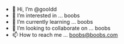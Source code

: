 - 👋 Hi, I’m @gooIdd
- 👀 I’m interested in ... boobs
- 🌱 I’m currently learning ... boobs
- 💞️ I’m looking to collaborate on ... boobs
- 📫 How to reach me ... boobs@boobs.com

<!---
gooIdd/gooIdd is a ✨ special ✨ repository because its `README.md` (this file) appears on your GitHub profile.
You can click the Preview link to take a look at your changes.
--->
